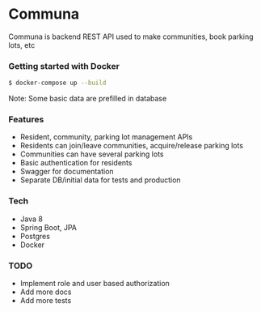 # Communa

Communa is backend REST API used to make communities, book parking lots, etc

### Getting started with Docker
```sh
$ docker-compose up --build
```
Note: Some basic data are prefilled in database

### Features
 - Resident, community, parking lot management APIs
 - Residents can join/leave communities, acquire/release parking lots 
 - Communities can have several parking lots 
 - Basic authentication for residents 
 - Swagger for documentation
 - Separate DB/initial data for tests and production

### Tech
 - Java 8
 - Spring Boot, JPA
 - Postgres
 - Docker

### TODO
 - Implement role and user based authorization
 - Add more docs
 - Add more tests

